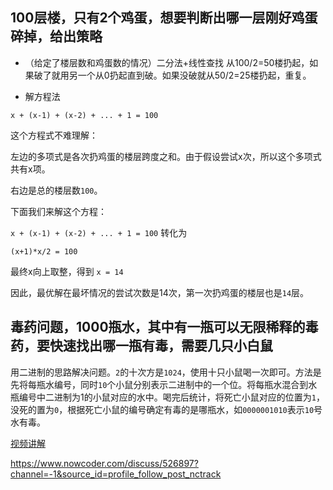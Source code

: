 ## 100层楼，只有2个鸡蛋，想要判断出哪一层刚好鸡蛋碎掉，给出策略

- （给定了楼层数和鸡蛋数的情况）二分法+线性查找  从100/2=50楼扔起，如果破了就用另一个从0扔起直到破。如果没破就从50/2=25楼扔起，重复。

- 解方程法

`x + (x-1) + (x-2) + ... + 1 = 100`

这个方程式不难理解：

左边的多项式是各次扔鸡蛋的楼层跨度之和。由于假设尝试x次，所以这个多项式共有x项。

右边是总的楼层数`100`。

下面我们来解这个方程：

`x + (x-1) + (x-2) + ... + 1 = 100`  转化为

`(x+1)*x/2 = 100`

最终x向上取整，得到 `x = 14`

因此，最优解在最坏情况的尝试次数是14次，第一次扔鸡蛋的楼层也是`14`层。

## 毒药问题，1000瓶水，其中有一瓶可以无限稀释的毒药，要快速找出哪一瓶有毒，需要几只小白鼠

用二进制的思路解决问题。`2`的十次方是`1024`，使用十只小鼠喝一次即可。方法是先将每瓶水编号，同时`10`个小鼠分别表示二进制中的一个位。将每瓶水混合到水瓶编号中二进制为1的小鼠对应的水中。喝完后统计，将死亡小鼠对应的位置为`1`，没死的置为`0`，根据死亡小鼠的编号确定有毒的是哪瓶水，如`0000001010`表示`10`号水有毒。

[视频讲解](https://www.bilibili.com/video/BV15b411N7XK?from=search&seid=4158657033285417305)



https://www.nowcoder.com/discuss/526897?channel=-1&source_id=profile_follow_post_nctrack

